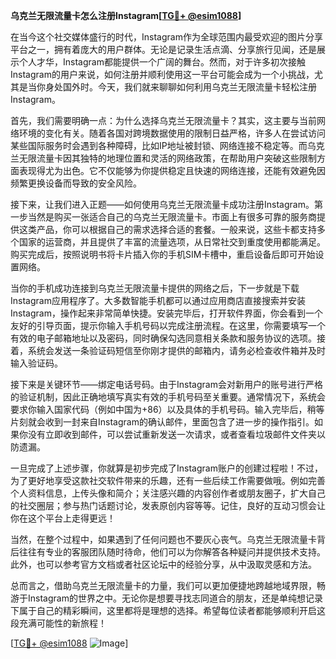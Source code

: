 **乌克兰无限流量卡怎么注册Instagram[[TG💪+ @esim1088](https://t.me/s/esim1088)]**

在当今这个社交媒体盛行的时代，Instagram作为全球范围内最受欢迎的图片分享平台之一，拥有着庞大的用户群体。无论是记录生活点滴、分享旅行见闻，还是展示个人才华，Instagram都能提供一个广阔的舞台。然而，对于许多初次接触Instagram的用户来说，如何注册并顺利使用这一平台可能会成为一个小挑战，尤其是当你身处国外时。今天，我们就来聊聊如何利用乌克兰无限流量卡轻松注册Instagram。

首先，我们需要明确一点：为什么选择乌克兰无限流量卡？其实，这主要与当前网络环境的变化有关。随着各国对跨境数据使用的限制日益严格，许多人在尝试访问某些国际服务时会遇到各种障碍，比如IP地址被封锁、网络连接不稳定等。而乌克兰无限流量卡因其独特的地理位置和灵活的网络政策，在帮助用户突破这些限制方面表现得尤为出色。它不仅能够为你提供稳定且快速的网络连接，还能有效避免因频繁更换设备而导致的安全风险。

接下来，让我们进入正题——如何使用乌克兰无限流量卡成功注册Instagram。第一步当然是购买一张适合自己的乌克兰无限流量卡。市面上有很多可靠的服务商提供这类产品，你可以根据自己的需求选择合适的套餐。一般来说，这些卡都支持多个国家的运营商，并且提供了丰富的流量选项，从日常社交到重度使用都能满足。购买完成后，按照说明书将卡片插入你的手机SIM卡槽中，重启设备后即可开始设置网络。

当你的手机成功连接到乌克兰无限流量卡提供的网络之后，下一步就是下载Instagram应用程序了。大多数智能手机都可以通过应用商店直接搜索并安装Instagram，操作起来非常简单快捷。安装完毕后，打开软件界面，你会看到一个友好的引导页面，提示你输入手机号码以完成注册流程。在这里，你需要填写一个有效的电子邮箱地址以及密码，同时确保勾选同意相关条款和服务协议的选项。接着，系统会发送一条验证码短信至你刚才提供的邮箱内，请务必检查收件箱并及时输入验证码。

接下来是关键环节——绑定电话号码。由于Instagram会对新用户的账号进行严格的验证机制，因此正确地填写真实有效的手机号码至关重要。通常情况下，系统会要求你输入国家代码（例如中国为+86）以及具体的手机号码。输入完毕后，稍等片刻就会收到一封来自Instagram的确认邮件，里面包含了进一步的操作指引。如果你没有立即收到邮件，可以尝试重新发送一次请求，或者查看垃圾邮件文件夹以防遗漏。

一旦完成了上述步骤，你就算是初步完成了Instagram账户的创建过程啦！不过，为了更好地享受这款社交软件带来的乐趣，还有一些后续工作需要做哦。例如完善个人资料信息，上传头像和简介；关注感兴趣的内容创作者或朋友圈子，扩大自己的社交圈层；参与热门话题讨论，发表原创内容等等。记住，良好的互动习惯会让你在这个平台上走得更远！

当然，在整个过程中，如果遇到了任何问题也不要灰心丧气。乌克兰无限流量卡背后往往有专业的客服团队随时待命，他们可以为你解答各种疑问并提供技术支持。此外，也可以参考官方文档或者社区论坛中的经验分享，从中汲取灵感和方法。

总而言之，借助乌克兰无限流量卡的力量，我们可以更加便捷地跨越地域界限，畅游于Instagram的世界之中。无论你是想要寻找志同道合的朋友，还是单纯想记录下属于自己的精彩瞬间，这里都将是理想的选择。希望每位读者都能够顺利开启这段充满可能性的新旅程！

[[TG💪+ @esim1088](https://t.me/s/esim1088) ![Image](https://i.postimg.cc/4NQfJmqS/Snipaste-2025-05-13-00-14-12.png)]